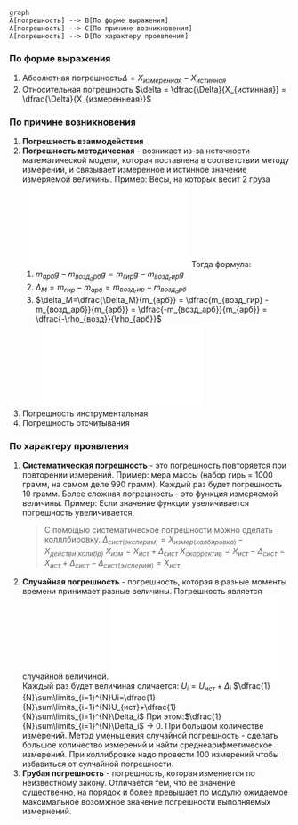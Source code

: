 ~~~mermaid
graph
A[погрешность] --> B[По форме выражения]
A[погрешность] --> С[По причине возникновения]
A[погрешность] --> D[По характеру проявления]
~~~

### По форме выражения
1. Абсолютная погрешность$\Delta = X_{измеренная} - X_{истинная}$ 
2. Относительная погрешность $\delta = \dfrac{\Delta}{X_{истинная}} = \dfrac{\Delta}{X_{измереннеая}}$

### По причине возникновения
1. **Погрешность взаимодействия**
2. **Погрешность методическая** - возникает из-за неточности математической модели, которая поставлена в соответствии методу измерений, и связывает измеренное и истинное значение измеряемой величины.
   Пример: Весы, на которых весит 2 груза
   ![Drawing 2022-09-22 16.37.03.excalidraw](_attachments/b8e0e1f21bcce5240e310c2a4ef33c46.md)
   Тогда формула:
   1. $m_{арб}g - m_{возд_арб}g=m_{гир}g-m_{возд_гир}g$
   2. $\Delta_M = m_{гир} - m_{арб} =  m_{возд_гир} - m_{возд_арб}$
   3. $\delta_M=\dfrac{\Delta_M}{m_{арб}} = \dfrac{m_{возд_гир} - m_{возд_арб}}{m_{арб}} = \dfrac{-m_{возд_арб}}{m_{арб}} = \dfrac{-\rho_{возд}}{\rho_{арб}}$
      ![Drawing 2022-09-22 16.48.10.excalidraw](_attachments/2f0a12360899205973c9d74201d32d28.md)
3. Погрешность инструментальная
4. Погрешность отсчитывания
### По характеру проявления
1. **Систематическая погрешность** - это погрешность повторяется при повторении измерений.
   Пример: мера массы (набор гирь = 1000 грамм, на самом деле 990 грамм). Каждый раз будет погрешность 10 грамм.
   Более сложная погрешность - это функция измеряемой величины. 
   Пример: Если значение функции увеличивается погрешность увеличивается.
   >С помощью систематическое погрешности можно сделать колллбировку.
   >$\Delta_{сист(эксперим)} = X_{измер(калбировка)} - X_{действи(калибр)}$
   >$X_{изм} = X_{ист} + \Delta_{сист}$
   >$X_{скорректив} = X_{ист} - \Delta_{сист} = X_{ист}+ \Delta_{сист} - \Delta_{сист(эксперим)} = X_{ист}$
2. **Случайная погрешность** - погрешность, которая в разные моменты времени принимает разные величины. Погрешность является случайной величиной.
   ![Drawing 2022-09-22 16.11.45.excalidraw](_attachments/f85335176c3b715ada99f6ede133edc5.md)
   Каждый раз будет величиная оличается:
   $U_{i}= U_{ист} + \Delta_i$
   $\dfrac{1}{N}\sum\limits_{i=1}^{N}Ui=\dfrac{1}{N}\sum\limits_{i=1}^{N}U_{ист}+\dfrac{1}{N}\sum\limits_{i=1}^{N}\Delta_i$
   При этом:$\dfrac{1}{N}\sum\limits_{i=1}^{N}\Delta_i$ -> 0. При большом количестве измерений.
   Метод уменьшения случайной погрешность - сделать большое количество измерений и найти среднеарифметическое измерений. При коллибровке надо провести 100 измерений чтобы избавиться от сулчайной погрешности.
3. **Грубая погрешность** - погрешность, которая изменяется по неизвестному закону. Отличается тем, что ее значение существенно, на порядок и более превышает по модулю ожидаемое максимальное возомжное значение погрешности выполняемых измернений. 


